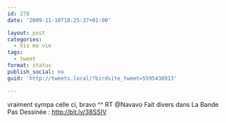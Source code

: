 ```yaml
---
id: 278
date: '2009-11-10T18:25:37+01:00'

layout: post
categories:
  - Vis ma vie
tags:
  - tweet
format: status
publish_social: no
guid: 'http://tweets.local/?birdsite_tweet=5595438913'

---
```


vraiment sympa celle ci, bravo ^^ RT @Navavo Fait divers dans La Bande Pas Dessinée : http://bit.ly/38SSIV